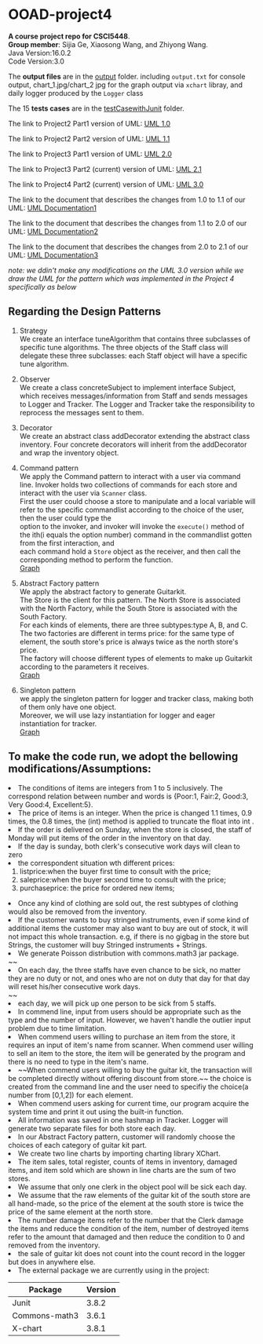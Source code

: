 # OOAD-project4
**A course project repo for CSCI5448**. <br>
**Group member**: Sijia Ge, Xiaosong Wang, and Zhiyong Wang.<br>
Java Version:16.0.2 <br>
Code Version:3.0 <br>

The **output files** are in the [output](https://github.com/Konic-NLP/OOAD-project/tree/Project4/output) folder. including `output.txt` for console output, chart_1.jpg/chart_2 jpg for the graph output via `xchart` libray, and daily logger produced by the `Logger` class <br>

The 15 **tests cases** are in the [testCasewithJunit](https://github.com/Konic-NLP/OOAD-project/tree/Project4/testCasewithJunit) folder. <br>

The link to Project2 Part1 version of UML:
[UML 1.0](https://drive.google.com/file/d/1DqevxZm52xK2XGYTwmdSzqwT_yVpVpwH/view?usp=sharing)
<br>

The link to Project2 Part2 version of UML:
[UML 1.1](https://drive.google.com/file/d/1VHzqbyiT67pNIZOGk6VxLyTKSjVw6SfF/view?usp=sharing)
<br>

The link to Project3 Part1 version of UML:
[UML 2.0](https://drive.google.com/file/d/1hSDn2l9CgKIbKhYhrpg_vuS4Z9ieeJdF/view?usp=sharing)
<br>

The link to Project3 Part2 (current) version of UML:
[UML 2.1](https://drive.google.com/file/d/1m1sBKMnuXuZXXbP9N78wuhJgt7NsPCx_/view?usp=sharing)
<br>

The link to Project4 Part2 (current) version of UML:
[UML 3.0](https://drive.google.com/file/d/12sm19SfrJttH4s0VWrt7HOuehYth0sI-/view?usp=sharing)
<br>

The link to the document that describes the changes from 1.0 to 1.1 of our UML: 
[UML Documentation1](https://docs.google.com/document/d/1-oRimywqX2OO93JRNCVeBiB7w9DjRaM1/edit?usp=sharing&ouid=107958256533487600087&rtpof=true&sd=true) <br>

The link to the document that describes the changes from 1.1 to 2.0 of our UML: 
[UML Documentation2](https://docs.google.com/document/d/1BesRkDBqgKqdcQbCI5BAd9jSxvViktC3CdPi2sptryk/edit?usp=sharing) <br>

The link to the document that describes the changes from 2.0 to 2.1 of our UML: 
[UML Documentation3](https://docs.google.com/document/d/1SlzilDsgJlP43i0qHNBBo2lF20u1aGkEvNOy1AfkgkM/edit?usp=sharing)<br>

*note: we ddin't make any modifications on the UML 3.0 version while we draw the UML for the pattern which was implemented in the Project 4 specifically as below*  


## Regarding the Design Patterns
1. Strategy  <br>
We create an interface tuneAlgorithm that contains three subclasses of specific tune algorithms. The three objects of the Staff class will delegate these three subclasses: each Staff object will have a specific tune algorithm. <br>

2. Observer  <br>
We create a class concreteSubject to implement interface Subject, which receives messages/information from Staff and sends messages to Logger and Tracker. The Logger and Tracker take the responsibility to reprocess the messages sent to them. <br>

3. Decorator <br>
We create an abstract class addDecorator extending the abstract class inventory. Four concrete decorators will inherit from the addDecorator and wrap the inventory object. <br>

4. Command pattern <br>
We apply the Command pattern to interact with a user via command line. Invoker holds two collections of commands for each store and interact with the user via `Scanner` class.  
First the user could choose a store to manipulate and a local variable will refer to the specific commandlist according to the choice of the user, then the user could type the    
option to the invoker, and invoker will invoke the `execute()` method of the ith(i equals the option number) command in the commandlist gotten from the first interaction, and  
each command hold a `Store` object as the receiver, and then call the corresponding method to perform the function.  
[Graph](https://drive.google.com/file/d/12sm19SfrJttH4s0VWrt7HOuehYth0sI-/view?usp=sharing)


5. Abstract Factory pattern <br>
We apply the abstract factory to generate Guitarkit. <br>
The Store is the client for this pattern. The North Store is associated with the North Factory, while the South Store is associated with the South Factory.<br>
For each kinds of elements, there are three subtypes:type A, B, and C. <br>
The two factories are different in terms price: for the same type of element, the south store's price is always twice as the north store's price. <br> 
The factory will choose different types of elements to make up Guitarkit according to the parameters it receives.<br>
[Graph](https://drive.google.com/file/d/12Ue7KuNTLZ4JPREAdEdONFB4NPhDoO85/view?usp=sharing)

6. Singleton pattern <br>
we apply the singleton pattern for logger and tracker class, making both of them only have one object. <br>
Moreover, we will use lazy instantiation for logger and eager instantiation for tracker.<br>
[Graph](https://drive.google.com/file/d/173fz9efP1HEeUEfT45CkFsxtQu3Q3b9z/view?usp=sharing) <br>

## To make the code run, we adopt the bellowing modifications/Assumptions:
<li> The conditions of items are integers from 1 to 5 inclusively. The correspond relation between number and words is {Poor:1, Fair:2, Good:3, Very Good:4, Excellent:5}.</li>
<li> The price of items is an integer. When the price is changed 1.1 times, 0.9 times, the 0.8 times, the (int) method is applied to truncate the float into int .</li>
<li> If the order is delivered on Sunday, when the store is closed, the staff of Monday will put items of the order in the inventory on that day.</li>
<li> If the day is sunday, both clerk's consecutive work days will clean to zero</li>
<li> the correspondent situation wth different prices: 
  <ol> 
    <li>listprice:when the buyer first time to consult with the price;</li>
    <li>saleprice:when the buyer second time to consult with the price;</li>
    <li>purchaseprice: the price for ordered new items;</li>
    </ol>

<li> Once any kind of clothing are sold out, the rest subtypes of clothing would also be removed from the inventory. </li>
<li> If the customer wants to buy stringed instruments, even if some kind of additional items the customer may also want to buy are out of stock, it will not impact this whole transaction. e.g, if there is no gigbag in the store but Strings, the customer will buy Stringed instruments + Strings.</li>
<li> We generate Poisson distribution with commons.math3 jar package.</li>
~~<li>On each day, the three staffs have even chance to be sick, no matter they are no duty or not, and ones who are not on duty that day for that day will reset his/her consecutive work days.</li>~~ 
<li> each day, we will pick up one person to be sick from 5 staffs.
<li>In commend line, input from users should be appropriate such as the type and the number of input. However, we haven't handle the outlier input problem due to time limitation.</li>
<li>When commend users willing to purchase an item from the store, it requires an input of item's name from scanner. When commend user willing to sell an item to the store, the item will be generated by the program and there is no need to type in the item's name.</li>
<li>~~When commend users willing to buy the guitar kit, the transaction will be completed directly without offering discount from store.~~ the choice is created from the command line and the user need to specifiy the choice(a number from [0,1,2]) for each element.</li>
<li>When commend users asking for current time, our program acquire the system time and print it out using the built-in function.</li>
<li>All information was saved in one hashmap in Tracker. Logger will generate two separate files for both store each day.</li>
<li>In our Abstract Factory pattern, customer will randomly choose the choices of each category of guitar kit part.</li>
<li>We create two line charts by importing charting library XChart.</li>
<li>The item sales, total register, counts of items in inventory, damaged items, and item sold which are shown in line charts are the sum of two stores.</li>
<li>We assume that only one clerk in the object pool will be sick each day.</li>
<li>We assume that the raw elements of the guitar kit of the south store are all hand-made, so the price of the element at the south store is twice the price of the same element at the north store.</li>
<li>The number damage items refer to the number that the Clerk damage the items and reduce the condition of the item, number of destroyed items refer to the amount that damaged and then reduce the condition to 0 and removed from the inventory.</li>

<li> the sale of guitar kit does not count into the count record in the logger but does in anywhere else.</li>
<li> The external package we are currently using in the project:  </li>
  
| Package     |  Version    |
| ----------- | ----------- |
|  Junit      | 3.8.2       |
|Commons-math3| 3.6.1       |
|X-chart      | 3.8.1       |


